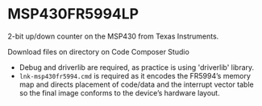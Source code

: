 # MSP430FR5994LP
2-bit up/down counter on the MSP430 from Texas Instruments.

Download files on directory on Code Composer Studio
- Debug and driverlib are required, as practice is using 'driverlib' library.
- `lnk-msp430fr5994.cmd` is required as it encodes the FR5994’s memory map and directs placement of code/data and the interrupt vector table so the final image conforms to the device’s hardware layout.
